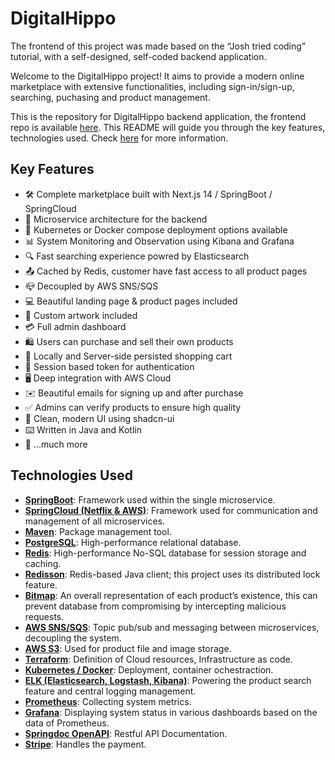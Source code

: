 # DigitalHippo



The frontend of this project was made based on the “Josh tried coding” tutorial, with a self-designed, self-coded backend application.



Welcome to the DigitalHippo project! It aims to provide a modern online marketplace with extensive functionalities, including sign-in/sign-up, searching, puchasing and product management.



This is the repository for DigitalHippo backend application, the frontend repo is available [here](https://github.com/LeopoldXing/digitalhippo). This README will guide you through the key features, technologies used. Check [here](https://blogs.leopoldhsing.com/digitalhippo-technical-details/) for more information.



## Key Features

- 🛠️ Complete marketplace built with Next.js 14 / SpringBoot / SpringCloud
- 💾 Microservice architecture for the backend
- 🚢 Kubernetes or Docker compose deployment options available
- 📊 System Monitoring and Observation using Kibana and Grafana
- 🔍 Fast searching experience powred by Elasticsearch
- 📤 Cached by Redis, customer have fast access to all product pages
- 📪 Decoupled by AWS SNS/SQS
- 💻 Beautiful landing page & product pages included
- 🎨 Custom artwork included
- 💳 Full admin dashboard
- 🛍️ Users can purchase and sell their own products
- 🛒 Locally and Server-side persisted shopping cart
- 🔑 Session based token for authentication
- 🖥️ Deep integration with AWS Cloud
- ✉️ Beautiful emails for signing up and after purchase
- ✅ Admins can verify products to ensure high quality
- 🌟 Clean, modern UI using shadcn-ui
- ⌨️ Written in Java and Kotlin
- 🎁 ...much more



## Technologies Used

- **[SpringBoot](https://spring.io/projects/spring-boot)**: Framework used within the single microservice.
- **[SpringCloud (Netflix & AWS)](https://spring.io/projects/spring-cloud)**: Framework used for communication and management of all microservices.
- **[Maven](https://maven.apache.org/)**: Package management tool.
- **[PostgreSQL](https://www.postgresql.org/)**: High-performance relational database.
- **[Redis](https://redis.io/)**: High-performance No-SQL database for session storage and caching.
- **[Redisson](https://redisson.org/)**: Redis-based Java client; this project uses its distributed lock feature.
- **[Bitmap]()**: An overall representation of each product’s existence, this can prevent database from compromising by intercepting malicious requests.
- **[AWS SNS/SQS](https://aws.amazon.com/sns/)**: Topic pub/sub and messaging between microservices, decoupling the system.
- **[AWS S3](https://aws.amazon.com/s3/)**: Used for product file and image storage.
- **[Terraform](https://www.terraform.io/)**: Definition of Cloud resources, Infrastructure as code.
- **[Kubernetes / Docker](https://kubernetes.io/)**: Deployment, container ochestraction.
- **[ELK (Elasticsearch, Logstash, Kibana)](https://www.elastic.co/elastic-stack)**: Powering the product search feature and central logging management.
- **[Prometheus](https://prometheus.io/)**: Collecting system metrics.
- **[Grafana](https://grafana.com/)**: Displaying system status in various dashboards based on the data of Prometheus.
- **[Springdoc OpenAPI](https://springdoc.org/)**: Restful API Documentation.
- **[Stripe](https://stripe.com/en-ca)**: Handles the payment.